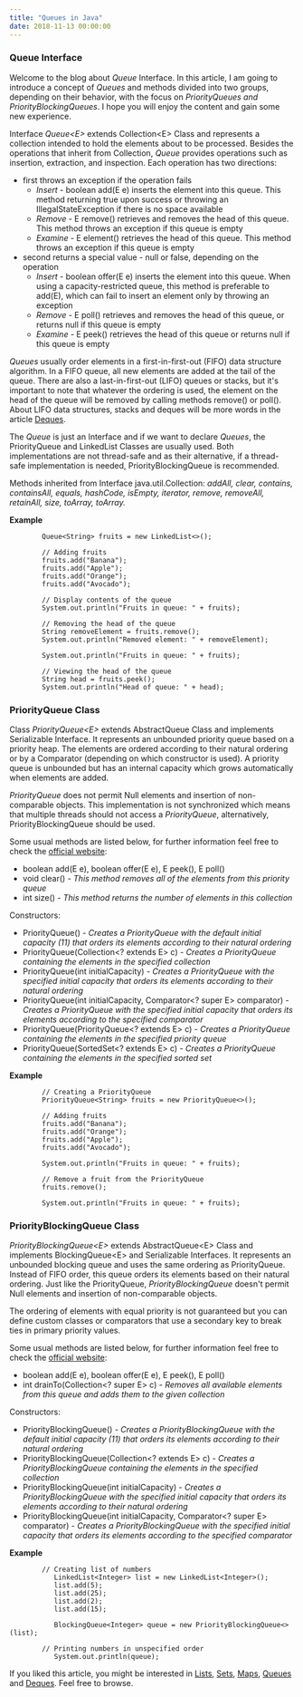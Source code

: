 ```yaml
---
title: "Queues in Java"
date: 2018-11-13 00:00:00
---
```


### <a href="#queuesInterface" name="queuesInterface"><i class="fa fa-link anchor" aria-hidden="true"></i></a> Queue Interface

Welcome to the blog about *Queue* Interface. In this article, I am going to introduce a concept of *Queues* and methods divided into two groups, depending on their behavior, with the focus on *PriorityQueues and PriorityBlockingQueues*. I hope you will enjoy the content and gain some new experience.

Interface *Queue<E&#xfeff;>* extends Collection<&#xfeff;E> Class and represents a collection intended to hold the elements about to be processed. Besides the operations that inherit from Collection, *Queue* provides operations such as insertion, extraction, and inspection. Each operation has two directions:
* first throws an exception if the operation fails
  * *Insert* - boolean add(E e) inserts the element into this queue. This method returning true upon success or throwing an IllegalStateException if there is no space available
  * *Remove* - E remove() retrieves and removes the head of this queue. This method throws an exception if this queue is empty
  * *Examine* - E element() retrieves the head of this queue. This method throws an exception if this queue is empty
* second returns a special value - null or false, depending on the operation
  * *Insert* - boolean offer(E e) inserts the element into this queue. When using a capacity-restricted queue, this method is preferable to add(E), which can fail to insert an element only by throwing an exception
  * *Remove* - E poll() retrieves and removes the head of this queue, or returns null if this queue is empty
  * *Examine* - E peek() retrieves the head of this queue or returns null if this queue is empty
  
*Queues* usually order elements in a first-in-first-out (FIFO) data structure algorithm. In a FIFO queue, all new elements are added at the tail of the queue. There are also a last-in-first-out (LIFO) queues or stacks, but it's important to note that whatever the ordering is used, the element on the head of the queue will be removed by calling methods remove() or poll(). About LIFO data structures, stacks and deques will be more words in the article <a href="https://programiranjepro.github.io/ivanursul/articles/java/deques">Deques</a>.

The *Queue* is just an Interface and if we want to declare *Queues*, the PriorityQueue and LinkedList Classes are usually used. Both implementations are not thread-safe and as their alternative, if a thread-safe implementation is needed, PriorityBlockingQueue is recommended.

Methods inherited from Interface java.util.Collection: *addAll, clear, contains, containsAll, equals, hashCode, isEmpty, iterator, remove, removeAll, retainAll, size, toArray, toArray.*

**Example**
```
        Queue<String> fruits = new LinkedList<>(); 
  
        // Adding fruits  
        fruits.add("Banana");
        fruits.add("Apple");
        fruits.add("Orange");
        fruits.add("Avocado");
  
        // Display contents of the queue
        System.out.println("Fruits in queue: " + fruits); 
  
        // Removing the head of the queue
        String removeElement = fruits.remove(); 
        System.out.println("Removed element: " + removeElement); 
  
        System.out.println("Fruits in queue: " + fruits); 
  
        // Viewing the head of the queue 
        String head = fruits.peek(); 
        System.out.println("Head of queue: " + head); 
```

### <a href="#priorityQueueClass" name="priorityQueueClass"><i class="fa fa-link anchor" aria-hidden="true"></i></a> PriorityQueue Class

Class *PriorityQueue<E&#xfeff;>* extends AbstractQueue<E> Class and implements Serializable Interface. It represents an unbounded priority queue based on a priority heap. The elements are ordered according to their natural ordering or by a Comparator (depending on which constructor is used). A priority queue is unbounded but has an internal capacity which grows automatically when elements are added.
 
*PriorityQueue* does not permit Null elements and insertion of non-comparable objects. This implementation is not synchronized which means that multiple threads should not access a *PriorityQueue*, alternatively, PriorityBlockingQueue should be used.

Some usual methods are listed below, for further information feel free to check the <a href="https://docs.oracle.com/javase/9/docs/api/java/util/PriorityQueue.html">official website</a>:
* boolean add(E e), boolean offer(E e), E peek(), E poll()
* void clear() - *This method removes all of the elements from this priority queue*
* int size() - *This method returns the number of elements in this collection*

Constructors:
* PriorityQueue() - *Creates a PriorityQueue with the default initial capacity (11) that orders its elements according to their natural ordering*
* PriorityQueue(Collection<? extends E> c) - *Creates a PriorityQueue containing the elements in the specified collection*
* PriorityQueue(int initialCapacity) - *Creates a PriorityQueue with the specified initial capacity that orders its elements according to their natural ordering*
* PriorityQueue(int initialCapacity, Comparator<? super E> comparator) - *Creates a PriorityQueue with the specified initial capacity that orders its elements according to the specified comparator*
* PriorityQueue(PriorityQueue<? extends E> c) - *Creates a PriorityQueue containing the elements in the specified priority queue*
* PriorityQueue(SortedSet<? extends E> c) - *Creates a PriorityQueue containing the elements in the specified sorted set*

**Example**
```
        // Creating a PriorityQueue
        PriorityQueue<String> fruits = new PriorityQueue<>();

        // Adding fruits
        fruits.add("Banana");
        fruits.add("Orange");
        fruits.add("Apple");
        fruits.add("Avocado");
        
        System.out.println("Fruits in queue: " + fruits);

        // Remove a fruit from the PriorityQueue
        fruits.remove();
        
        System.out.println("Fruits in queue: " + fruits);  
```


### <a href="#priorityBlockingQueueClass" name="priorityBlockingQueueClass"><i class="fa fa-link anchor" aria-hidden="true"></i></a> PriorityBlockingQueue Class

*PriorityBlockingQueue<E&#xfeff;>* extends AbstractQueue<E&#xfeff;> Class and implements BlockingQueue<E&#xfeff;> and Serializable Interfaces. It represents an unbounded blocking queue and uses the same ordering as PriorityQueue. Instead of FIFO order, this queue orders its elements based on their natural ordering. Just like the PriorityQueue, *PriorityBlockingQueue* doesn't permit Null elements and insertion of non-comparable objects.
 
The ordering of elements with equal priority is not guaranteed but you can define custom classes or comparators that use a secondary key to break ties in primary priority values.

Some usual methods are listed below, for further information feel free to check the <a href="https://docs.oracle.com/javase/7/docs/api/java/util/concurrent/PriorityBlockingQueue.html">official website</a>:
* boolean add(E e), boolean offer(E e), E peek(), E poll()
* int	drainTo(Collection<? super E> c) - *Removes all available elements from this queue and adds them to the given collection*

Constructors:
* PriorityBlockingQueue() - *Creates a PriorityBlockingQueue with the default initial capacity (11) that orders its elements according to their natural ordering*
* PriorityBlockingQueue(Collection<? extends E> c) - *Creates a PriorityBlockingQueue containing the elements in the specified collection*
* PriorityBlockingQueue(int initialCapacity) - *Creates a PriorityBlockingQueue with the specified initial capacity that orders its elements according to their natural ordering*
* PriorityBlockingQueue(int initialCapacity, Comparator<? super E> comparator) - *Creates a PriorityBlockingQueue with the specified initial capacity that orders its elements according to the specified comparator*

**Example**
```
        // Creating list of numbers
    	   LinkedList<Integer> list = new LinkedList<Integer>();
    	   list.add(5);
    	   list.add(25);
    	   list.add(2);
    	   list.add(15);    	
    	
    	   BlockingQueue<Integer> queue = new PriorityBlockingQueue<>(list);
    	
        // Printing numbers in unspecified order
    	   System.out.println(queue);
```

If you liked this article, you might be interested in <a href="https://ivanursul.com/articles/java/lists">Lists</a>, <a href="https://ivanursul.com/articles/java/sets">Sets</a>, <a href="https://ivanursul.com/articles/java/maps">Maps</a>, <a href="https://ivanursul.com/articles/java/queues">Queues</a> and <a href="https://ivanursul.com/articles/java/deques">Deques</a>. Feel free to browse.
